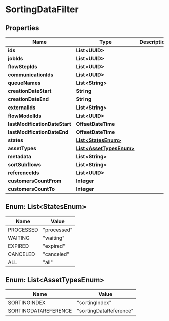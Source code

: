 

# SortingDataFilter


## Properties

| Name | Type | Description | Notes |
|------------ | ------------- | ------------- | -------------|
|**ids** | **List&lt;UUID&gt;** |  |  [optional] |
|**jobIds** | **List&lt;UUID&gt;** |  |  [optional] |
|**flowStepIds** | **List&lt;UUID&gt;** |  |  [optional] |
|**communicationIds** | **List&lt;UUID&gt;** |  |  [optional] |
|**queueNames** | **List&lt;String&gt;** |  |  [optional] |
|**creationDateStart** | **String** |  |  [optional] |
|**creationDateEnd** | **String** |  |  [optional] |
|**externalIds** | **List&lt;String&gt;** |  |  [optional] |
|**flowModelIds** | **List&lt;UUID&gt;** |  |  [optional] |
|**lastModificationDateStart** | **OffsetDateTime** |  |  [optional] |
|**lastModificationDateEnd** | **OffsetDateTime** |  |  [optional] |
|**states** | [**List&lt;StatesEnum&gt;**](#List&lt;StatesEnum&gt;) |  |  [optional] |
|**assetTypes** | [**List&lt;AssetTypesEnum&gt;**](#List&lt;AssetTypesEnum&gt;) |  |  [optional] |
|**metadata** | **List&lt;String&gt;** |  |  [optional] |
|**sortSubflows** | **List&lt;String&gt;** |  |  [optional] |
|**referenceIds** | **List&lt;UUID&gt;** |  |  [optional] |
|**customersCountFrom** | **Integer** |  |  [optional] |
|**customersCountTo** | **Integer** |  |  [optional] |



## Enum: List&lt;StatesEnum&gt;

| Name | Value |
|---- | -----|
| PROCESSED | &quot;processed&quot; |
| WAITING | &quot;waiting&quot; |
| EXPIRED | &quot;expired&quot; |
| CANCELED | &quot;canceled&quot; |
| ALL | &quot;all&quot; |



## Enum: List&lt;AssetTypesEnum&gt;

| Name | Value |
|---- | -----|
| SORTINGINDEX | &quot;sortingIndex&quot; |
| SORTINGDATAREFERENCE | &quot;sortingDataReference&quot; |



